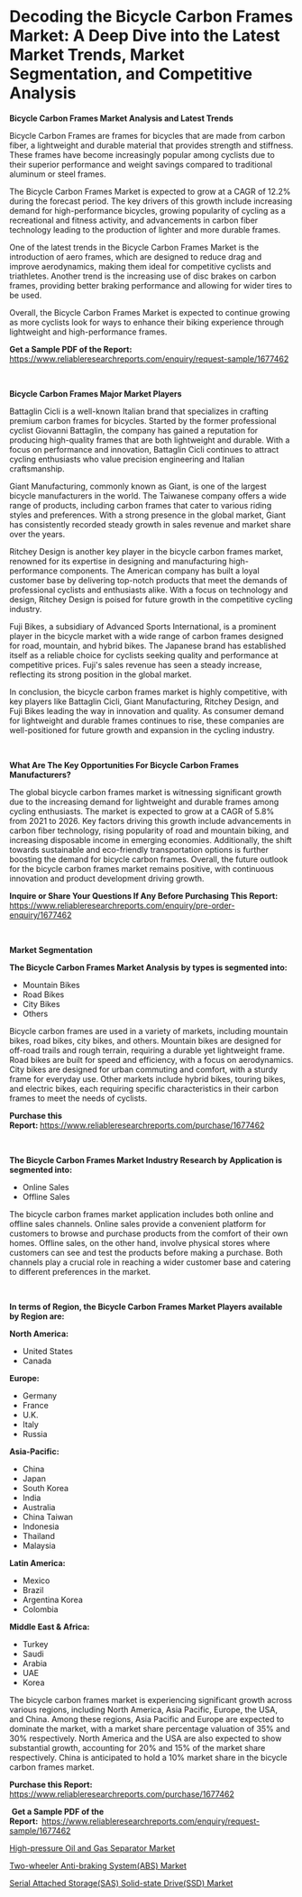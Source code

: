 <p><h1>Decoding the Bicycle Carbon Frames Market: A Deep Dive into the Latest Market Trends, Market Segmentation, and Competitive Analysis</h1></p><p><strong>Bicycle Carbon Frames Market Analysis and Latest Trends</strong></p>
<p><p>Bicycle Carbon Frames are frames for bicycles that are made from carbon fiber, a lightweight and durable material that provides strength and stiffness. These frames have become increasingly popular among cyclists due to their superior performance and weight savings compared to traditional aluminum or steel frames.</p><p>The Bicycle Carbon Frames Market is expected to grow at a CAGR of 12.2% during the forecast period. The key drivers of this growth include increasing demand for high-performance bicycles, growing popularity of cycling as a recreational and fitness activity, and advancements in carbon fiber technology leading to the production of lighter and more durable frames.</p><p>One of the latest trends in the Bicycle Carbon Frames Market is the introduction of aero frames, which are designed to reduce drag and improve aerodynamics, making them ideal for competitive cyclists and triathletes. Another trend is the increasing use of disc brakes on carbon frames, providing better braking performance and allowing for wider tires to be used.</p><p>Overall, the Bicycle Carbon Frames Market is expected to continue growing as more cyclists look for ways to enhance their biking experience through lightweight and high-performance frames.</p></p>
<p><strong>Get a Sample PDF of the Report:&nbsp;</strong> <a href="https://www.reliableresearchreports.com/enquiry/request-sample/1677462">https://www.reliableresearchreports.com/enquiry/request-sample/1677462</a></p>
<p>&nbsp;</p>
<p><strong>Bicycle Carbon Frames Major Market Players</strong></p>
<p><p>Battaglin Cicli is a well-known Italian brand that specializes in crafting premium carbon frames for bicycles. Started by the former professional cyclist Giovanni Battaglin, the company has gained a reputation for producing high-quality frames that are both lightweight and durable. With a focus on performance and innovation, Battaglin Cicli continues to attract cycling enthusiasts who value precision engineering and Italian craftsmanship.</p><p>Giant Manufacturing, commonly known as Giant, is one of the largest bicycle manufacturers in the world. The Taiwanese company offers a wide range of products, including carbon frames that cater to various riding styles and preferences. With a strong presence in the global market, Giant has consistently recorded steady growth in sales revenue and market share over the years.</p><p>Ritchey Design is another key player in the bicycle carbon frames market, renowned for its expertise in designing and manufacturing high-performance components. The American company has built a loyal customer base by delivering top-notch products that meet the demands of professional cyclists and enthusiasts alike. With a focus on technology and design, Ritchey Design is poised for future growth in the competitive cycling industry.</p><p>Fuji Bikes, a subsidiary of Advanced Sports International, is a prominent player in the bicycle market with a wide range of carbon frames designed for road, mountain, and hybrid bikes. The Japanese brand has established itself as a reliable choice for cyclists seeking quality and performance at competitive prices. Fuji's sales revenue has seen a steady increase, reflecting its strong position in the global market.</p><p>In conclusion, the bicycle carbon frames market is highly competitive, with key players like Battaglin Cicli, Giant Manufacturing, Ritchey Design, and Fuji Bikes leading the way in innovation and quality. As consumer demand for lightweight and durable frames continues to rise, these companies are well-positioned for future growth and expansion in the cycling industry.</p></p>
<p>&nbsp;</p>
<p><strong>What Are The Key Opportunities For Bicycle Carbon Frames Manufacturers?</strong></p>
<p><p>The global bicycle carbon frames market is witnessing significant growth due to the increasing demand for lightweight and durable frames among cycling enthusiasts. The market is expected to grow at a CAGR of 5.8% from 2021 to 2026. Key factors driving this growth include advancements in carbon fiber technology, rising popularity of road and mountain biking, and increasing disposable income in emerging economies. Additionally, the shift towards sustainable and eco-friendly transportation options is further boosting the demand for bicycle carbon frames. Overall, the future outlook for the bicycle carbon frames market remains positive, with continuous innovation and product development driving growth.</p></p>
<p><strong>Inquire or Share Your Questions If Any Before Purchasing This Report:</strong> <a href="https://www.reliableresearchreports.com/enquiry/pre-order-enquiry/1677462">https://www.reliableresearchreports.com/enquiry/pre-order-enquiry/1677462</a></p>
<p>&nbsp;</p>
<p><strong>Market Segmentation</strong></p>
<p><strong>The Bicycle Carbon Frames Market Analysis by types is segmented into:</strong></p>
<p><ul><li>Mountain Bikes</li><li>Road Bikes</li><li>City Bikes</li><li>Others</li></ul></p>
<p><p>Bicycle carbon frames are used in a variety of markets, including mountain bikes, road bikes, city bikes, and others. Mountain bikes are designed for off-road trails and rough terrain, requiring a durable yet lightweight frame. Road bikes are built for speed and efficiency, with a focus on aerodynamics. City bikes are designed for urban commuting and comfort, with a sturdy frame for everyday use. Other markets include hybrid bikes, touring bikes, and electric bikes, each requiring specific characteristics in their carbon frames to meet the needs of cyclists.</p></p>
<p><strong>Purchase this Report:&nbsp;</strong><a href="https://www.reliableresearchreports.com/purchase/1677462">https://www.reliableresearchreports.com/purchase/1677462</a></p>
<p>&nbsp;</p>
<p><strong>The Bicycle Carbon Frames Market Industry Research by Application is segmented into:</strong></p>
<p><ul><li>Online Sales</li><li>Offline Sales</li></ul></p>
<p><p>The bicycle carbon frames market application includes both online and offline sales channels. Online sales provide a convenient platform for customers to browse and purchase products from the comfort of their own homes. Offline sales, on the other hand, involve physical stores where customers can see and test the products before making a purchase. Both channels play a crucial role in reaching a wider customer base and catering to different preferences in the market.</p></p>
<p>&nbsp;</p>
<p><strong>In terms of Region, the Bicycle Carbon Frames Market Players available by Region are:</strong></p>
<p>
    <p> <strong> North America: </strong>
        <ul>
            <li>United States</li>
            <li>Canada</li>
        </ul>
        </p> 
    <p> <strong> Europe: </strong>
        <ul>
            <li>Germany</li>
            <li>France</li>
            <li>U.K.</li>
            <li>Italy</li>
            <li>Russia</li>
        </ul>
        </p> 
    <p> <strong> Asia-Pacific: </strong>
        <ul>
            <li>China</li>
            <li>Japan</li>
            <li>South Korea</li>
            <li>India</li>
            <li>Australia</li>
            <li>China Taiwan</li>
            <li>Indonesia</li>
            <li>Thailand</li>
            <li>Malaysia</li>
        </ul>
        </p> 
    <p> <strong> Latin America: </strong>
        <ul>
            <li>Mexico</li>
            <li>Brazil</li>
            <li>Argentina Korea</li>
            <li>Colombia</li>
        </ul>
        </p> 
    <p> <strong> Middle East & Africa: </strong>
        <ul>
            <li>Turkey</li>
            <li>Saudi</li>
            <li>Arabia</li>
            <li>UAE</li>
            <li>Korea</li>
        </ul>
    </p>
    </p>
<p><p>The bicycle carbon frames market is experiencing significant growth across various regions, including North America, Asia Pacific, Europe, the USA, and China. Among these regions, Asia Pacific and Europe are expected to dominate the market, with a market share percentage valuation of 35% and 30% respectively. North America and the USA are also expected to show substantial growth, accounting for 20% and 15% of the market share respectively. China is anticipated to hold a 10% market share in the bicycle carbon frames market.</p></p>
<p><strong>Purchase this Report: </strong><a href="https://www.reliableresearchreports.com/purchase/1677462">https://www.reliableresearchreports.com/purchase/1677462</a></p>
<p>&nbsp;<strong>Get a Sample PDF of the Report:&nbsp;&nbsp;</strong><a href="https://www.reliableresearchreports.com/enquiry/request-sample/1677462">https://www.reliableresearchreports.com/enquiry/request-sample/1677462</a></p>
<p><strong></strong></p>
<p><p><a href="https://view.publitas.com/reportprime-1/high-pressure-oil-and-gas-separator-market-size-focuses-on-market-dynamics-in-depth-analysis-and-future-projections-of-its-market-forecasted-for-period-from-2023-to-2030/">High-pressure Oil and Gas Separator Market</a></p><p><a href="https://view.publitas.com/reportprime-1/two-wheeler-anti-braking-system-abs-market-offers-provide-insightful-data-for-the-time-period-from-2023-to-2030-and-also-provide-analysis-based-on-application-type-and-region/">Two-wheeler Anti-braking System(ABS) Market</a></p><p><a href="https://view.publitas.com/reportprime-1/serial-attached-storage-sas-solid-state-drive-ssd-market-size-growth-and-forecast-from-2023-2030/">Serial Attached Storage(SAS) Solid-state Drive(SSD) Market</a></p></p>